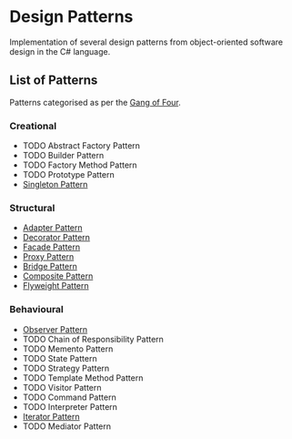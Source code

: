 # Design Patterns
Implementation of several design patterns from object-oriented software design in the C# language.

## List of Patterns
Patterns categorised as per the [Gang of Four](https://en.wikipedia.org/wiki/Design_Patterns).

### Creational
- TODO Abstract Factory Pattern
- TODO Builder Pattern
- TODO Factory Method Pattern
- TODO Prototype Pattern
- [Singleton Pattern](https://github.com/Lewis-Allen/Design-Patterns/tree/master/DesignPatterns/SingletonPattern)

### Structural
- [Adapter Pattern](https://github.com/Lewis-Allen/Design-Patterns/tree/master/DesignPatterns/AdapterPattern)
- [Decorator Pattern](https://github.com/Lewis-Allen/Design-Patterns/tree/master/DesignPatterns/DecoratorPattern)
- [Facade Pattern](https://github.com/Lewis-Allen/Design-Patterns/tree/master/DesignPatterns/FacadePattern)
- [Proxy Pattern](https://github.com/Lewis-Allen/Design-Patterns/tree/master/DesignPatterns/ProxyPattern)
- [Bridge Pattern](https://github.com/Lewis-Allen/Design-Patterns/tree/master/DesignPatterns/BridgePattern)
- [Composite Pattern](https://github.com/Lewis-Allen/Design-Patterns/tree/master/DesignPatterns/CompositePattern)
- [Flyweight Pattern](https://github.com/Lewis-Allen/Design-Patterns/tree/master/DesignPatterns/FlyweightPattern)

### Behavioural
- [Observer Pattern](https://github.com/Lewis-Allen/Design-Patterns/tree/master/DesignPatterns/ObserverPattern)
- TODO Chain of Responsibility Pattern
- TODO Memento Pattern
- TODO State Pattern
- TODO Strategy Pattern
- TODO Template Method Pattern
- TODO Visitor Pattern
- TODO Command Pattern
- TODO Interpreter Pattern
- [Iterator Pattern](https://github.com/Lewis-Allen/Design-Patterns/tree/master/DesignPatterns/IteratorPattern)
- TODO Mediator Pattern
         

